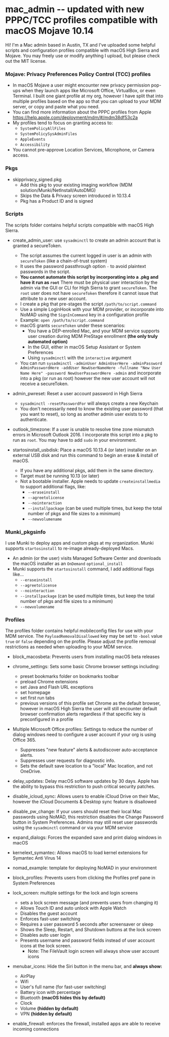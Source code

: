 # mac_admin -- updated with new PPPC/TCC profiles compatible with macOS Mojave 10.14
Hi! I'm a Mac admin based in Austin, TX and I've uploaded some helpful scripts and configuration profiles compatible with macOS High Sierra and Mojave. You may freely use or modify anything I upload, but please check out the MIT license.

### Mojave: Privacy Preferences Policy Control (TCC) profiles

* In macOS Mojave a user might encounter new privacy permission pop-ups when they launch apps like Microsoft Office, VirtualBox, or even Terminal. I built one giant profile at my org, however I have split that into multiple profiles based on the app so that you can upload to your MDM server, or copy and paste what you need.
* You can find more information about the PPPC profiles from Apple <https://help.apple.com/deployment/mdm/#/mdm38df53c2a> 
* My profiles tend to focus on granting access to:
  * `SystemPolicyAllFiles`
  * `SystemPolicySysAdminFiles`
  * `AppleEvents`
  * `Accessibility`
* You cannot pre-approve Location Services, Microphone, or Camera access.

### Pkgs

* skipprivacy_signed.pkg
  * Add this pkg to your existing imaging workflow (MDM solution/Munki/NetInstall/AutoDMG)
  * Skips the Data & Privacy screen introduced in 10.13.4
  * Pkg has a Product ID and is signed

### Scripts

The scripts folder contains helpful scripts compatible with macOS High Sierra.

* create_admin_user: use `sysadminctl` to create an admin account that is granted a secureToken. 
  * The script assumes the current logged in user is an admin with `secureToken` (like a chain-of-trust system)
  * It uses the password passthrough option `-` to avoid plaintext passwords in the script.
  * __You cannot automate this script by incorporating into a .pkg and have it run as `root`__ There must be physical user interaction by the admin via the GUI or CLI for High Sierra to grant `secureToken`. The `root` user does not have `secureToken` therefore it cannot issue that attribute to a new user account.
  * I create a pkg that pre-stages the script `/path/to/script.command`
  * Use a simple LoginHook with your MDM provider, or incorporate into NoMAD using the `SignInCommand` key in a configuration profile
  * Example: `open /path/to/script.command`
  * macOS grants `secureToken` under these scenarios:
    * You have a DEP-enrolled Mac, and your MDM service supports user creation during MDM PreStage enrollment __(the only truly automated option)__
    * In the GUI, either in macOS Setup Assistant or System Preferences
    * Using `sysadminctl` with the `interactive` argument
  * You can run `sysadminctl -adminUser AdminUserHere -adminPassword AdminPasswordHere -addUser NewUserNameHere -fullname "New User Name Here" -password NewUserPasswordHere -admin` and incorporate into a pkg (or run as root) however the new user account will not receive a secureToken.

* admin_pwreset: Reset a user account password in High Sierra
  * `sysadminctl -resetPasswordFor` will always create a new Keychain
  * You don't necessarily need to know the existing user password (that you want to reset), so long as another admin user exists to to authenticate.

* outlook_timezone: If a user is unable to resolve time zone mismatch errors in Microsoft Outlook 2016. I incorporate this script into a pkg to run as `root`. You may have to add `sudo` in your environment.

* startosinstall_usbdisk: Place a macOS 10.13.4 (or later) installer on an external USB disk and run this command to begin an erase & install of macOS. 
  * If you have any additional pkgs, add them in the same directory. 
  * Target must be running 10.13 (or later)
  * Not a bootable installer. Apple needs to update `createinstallmedia` to support additional flags, like:
    * `--eraseinstall`
    * `--agreetolicense`
    * `--nointeraction`
    * `--installpackage` (can be used multiple times, but keep the total number of pkgs and file sizes to a minimum)
    * `--newvolumename`

### Munki_pkgsinfo

I use Munki to deploy apps and custom pkgs at my organization. Munki supports `startosinstall` to re-image already-deployed Macs.

* An admin (or the user) visits Managed Software Center and downloads the macOS installer as an `OnDemand` `optional_install`
* Munki supports the `startosinstall` command, I add additional flags like...
  * `--eraseinstall`
  * `--agreetolicense`
  * `--nointeraction`
  * `--installpackage` (can be used multiple times, but keep the total number of pkgs and file sizes to a minimum)
  * `--newvolumename`

### Profiles

The profiles folder contains helpful mobileconfig files for use with your MDM service. The `PayloadRemovalDisallowed` key may be set to `-bool` value `true` or `false` depending on the profile. Please adjust the profile removal restrictions as needed when uploading to your MDM service.

* block_macosbeta: Prevents users from installing macOS beta releases

* chrome_settings: Sets some basic Chrome browser settings including:
  * preset bookmarks folder on bookmarks toolbar
  * preload Chrome extensions
  * set Java and Flash URL exceptions
  * set homepage
  * set first run tabs
  * previous versions of this profile set Chrome as the default browser, however in macOS High Sierra the user will still encounter default browser confirmation alerts regardless if that specific key is preconfigured in a profile
  
* Multiple Microsoft Office profiles: Settings to reduce the number of dialog windows need to configure a user account if your org is using Office 365. 
  * Suppresses "new feature" alerts & autodiscover auto-acceptance alerts. 
  * Suppresses user requests for diagnostic info. 
  * Sets the default save location to a "local" Mac location, and not OneDrive.  

* delay_updates: Delay macOS software updates by 30 days. Apple has the ability to bypass this restriction to push critical security patches.

* disable_icloud_sync: Allows users to enable iCloud Drive on their Mac, however the iCloud Documents & Desktop sync feature is disallowed

* disable_pw_change: If your users should reset their local Mac passwords using NoMAD, this restriction disables the Change Password button in System Preferences. Admins may still reset user passwords using the `sysadminctl` command or via your MDM service

* expand_dialogs: Forces the expanded save and print dialog windows in macOS

* kernelext_symantec: Allows macOS to load kernel extensions for Symantec Anti Virus 14

* nomad_example: template for deploying NoMAD in your environment

* block_profiles: Prevents users from clicking the Profiles pref pane in System Preferences

* lock_screen: multiple settings for the lock and login screens
  * sets a lock screen message (and prevents users from changing it)
  * Allows Touch ID and auto unlock with Apple Watch
  * Disables the guest account
  * Enforces fast-user switching
  * Requires a user password 5 seconds after screensaver or sleep
  * Shows the Sleep, Restart, and Shutdown buttons at the lock screen
  * Disables auto user login
  * Presents username and password fields instead of user account icons at the lock screen. 
    * Note: The FileVault login screen will always show user account icons
 
 * menubar_icons: Hide the Siri button in the menu bar, and __always show:__
   * AirPlay
   * Wifi
   * User's full name (for fast-user switching)
   * Battery icon with percentage
   * Bluetooth __(macOS hides this by default)__
   * Clock
   * Volume __(hidden by default)__
   * VPN __(hidden by default)__

* enable_firewall: enforces the firewall, installed apps are able to receive incoming connections

